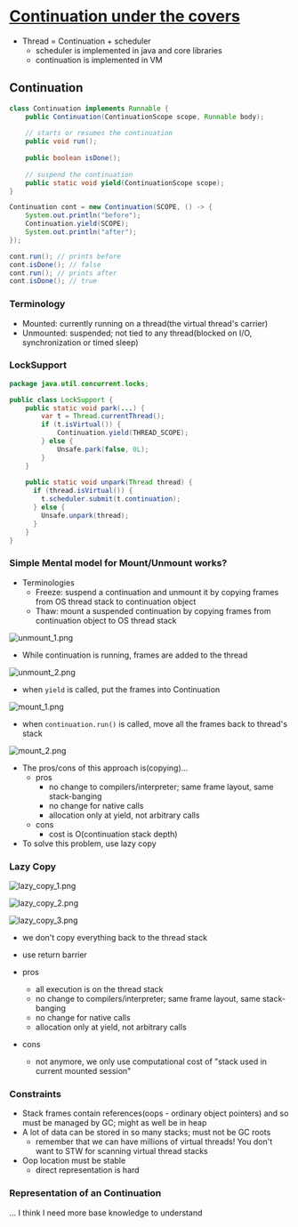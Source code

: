 # [Continuation under the covers](https://www.youtube.com/watch?v=6nRS6UiN7X0) 

- Thread = Continuation + scheduler 
  - scheduler is implemented in java and core libraries 
  - continuation is implemented in VM

## Continuation 

```java 
class Continuation implements Runnable { 
    public Continuation(ContinuationScope scope, Runnable body); 
    
    // starts or resumes the continuation 
    public void run(); 
    
    public boolean isDone(); 
    
    // suspend the continuation 
    public static void yield(ContinuationScope scope); 
}
```

```java
Continuation cont = new Continuation(SCOPE, () -> {
    System.out.println("before");
    Continuation.yield(SCOPE);
    System.out.println("after"); 
}); 

cont.run(); // prints before 
cont.isDone(); // false 
cont.run(); // prints after 
cont.isDone(); // true 
```

### Terminology 

- Mounted: currently running on a thread(the virtual thread's carrier)
- Unmounted: suspended; not tied to any thread(blocked on I/O, synchronization or timed sleep)

### LockSupport 

```java
package java.util.concurrent.locks; 

public class LockSupport { 
    public static void park(...) { 
        var t = Thread.currentThread(); 
        if (t.isVirtual()) {
            Continuation.yield(THREAD_SCOPE);
        } else {
            Unsafe.park(false, 0L);
        }
    }
    
    public static void unpark(Thread thread) {
      if (thread.isVirtual()) {
        t.scheduler.submit(t.continuation); 
      } else {
        Unsafe.unpark(thread); 
      }
    }
}
```

### Simple Mental model for Mount/Unmount works? 

- Terminologies 
  - Freeze: suspend a continuation and unmount it by copying frames from OS thread stack to continuation object 
  - Thaw: mount a suspended continuation by copying frames from continuation object to OS thread stack 

![unmount_1.png](../jvm_anatomy_101/images/unmount_1.png)
- While continuation is running, frames are added to the thread 

![unmount_2.png](../jvm_anatomy_101/images/unmount_2.png)
- when `yield` is called, put the frames into Continuation

![mount_1.png](../jvm_anatomy_101/images/mount_1.png)
- when `continuation.run()` is called, move all the frames back to thread's stack 

![mount_2.png](../jvm_anatomy_101/images/mount_2.png)

- The pros/cons of this approach is(copying)... 
  - pros 
    - no change to compilers/interpreter; same frame layout, same stack-banging 
    - no change for native calls 
    - allocation only at yield, not arbitrary calls 
  - cons 
    - cost is O(continuation stack depth)
- To solve this problem, use lazy copy 

### Lazy Copy 

![lazy_copy_1.png](../jvm_anatomy_101/images/lazy_copy_1.png)

![lazy_copy_2.png](../jvm_anatomy_101/images/lazy_copy_2.png)

![lazy_copy_3.png](../jvm_anatomy_101/images/lazy_copy_3.png)
- we don't copy everything back to the thread stack 
- use return barrier 

- pros 
  - all execution is on the thread stack 
  - no change to compilers/interpreter; same frame layout, same stack-banging 
  - no change for native calls 
  - allocation only at yield, not arbitrary calls 
- cons 
  - not anymore, we only use computational cost of "stack used in current mounted session"

### Constraints 

- Stack frames contain references(oops - ordinary object pointers) and so must be managed by GC; might as well be in heap 
- A lot of data can be stored in so many stacks; must not be GC roots 
  - remember that we can have millions of virtual threads! You don't want to STW for scanning virtual thread stacks 
- Oop location must be stable 
  - direct representation is hard 

### Representation of an Continuation

... I think I need more base knowledge to understand 
